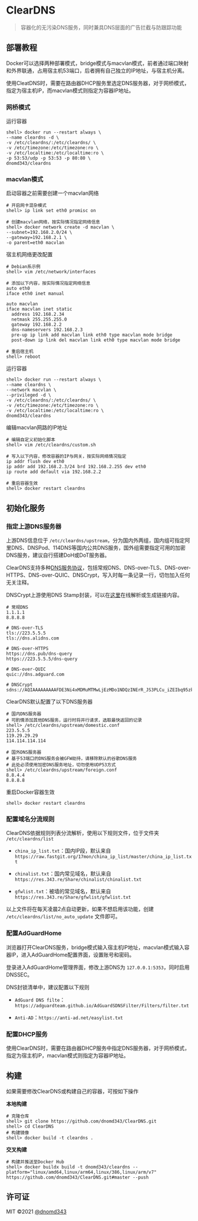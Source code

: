 # ClearDNS

> 容器化的无污染DNS服务，同时兼具DNS层面的广告拦截与防跟踪功能

## 部署教程

Docker可以选择两种部署模式，bridge模式与macvlan模式，前者通过端口映射和外界联通，占用宿主机53端口，后者拥有自己独立的IP地址，与宿主机分离。

使用CleatDNS时，需要在路由器DHCP服务里选定DNS服务器，对于网桥模式，指定为宿主机IP，而macvlan模式则指定为容器IP地址。

### 网桥模式

运行容器

```
shell> docker run --restart always \
--name cleardns -d \
-v /etc/cleardns/:/etc/cleardns/ \
-v /etc/timezone:/etc/timezone:ro \
-v /etc/localtime:/etc/localtime:ro \
-p 53:53/udp -p 53:53 -p 80:80 \
dnomd343/cleardns
```

### macvlan模式

启动容器之前需要创建一个macvlan网络

```
# 开启网卡混杂模式
shell> ip link set eth0 promisc on

# 创建macvlan网络，按实际情况指定网络信息
shell> docker network create -d macvlan \
--subnet=192.168.2.0/24 \
--gateway=192.168.2.1 \
-o parent=eth0 macvlan
```

宿主机网络更改配置

```
# Debian系示例
shell> vim /etc/network/interfaces

# 添加以下内容，按实际情况指定网络信息
auto eth0
iface eth0 inet manual

auto macvlan
iface macvlan inet static
  address 192.168.2.34
  netmask 255.255.255.0
  gateway 192.168.2.2
  dns-nameservers 192.168.2.3
  pre-up ip link add macvlan link eth0 type macvlan mode bridge
  post-down ip link del macvlan link eth0 type macvlan mode bridge

# 重启宿主机
shell> reboot
```

运行容器

```
shell> docker run --restart always \
--name cleardns \
--network macvlan \
--privileged -d \
-v /etc/cleardns/:/etc/cleardns/ \
-v /etc/timezone:/etc/timezone:ro \
-v /etc/localtime:/etc/localtime:ro \
dnomd343/cleardns
```

编辑macvlan网路的IP地址

```
# 编辑自定义初始化脚本
shell> vim /etc/cleardns/custom.sh

# 写入以下内容，修改容器的IP与网关，按实际网络情况指定
ip addr flush dev eth0
ip addr add 192.168.2.3/24 brd 192.168.2.255 dev eth0
ip route add default via 192.168.2.2

# 重启容器生效
shell> docker restart cleardns
```

## 初始化服务

### 指定上游DNS服务器

上游DNS信息位于 `/etc/cleardns/upstream`，分为国内外两组，国内组可指定阿里DNS、DNSPod、114DNS等国内公共DNS服务，国外组需要指定可用的加密DNS服务，建议自行搭建DoH或DoT服务器。

ClearDNS支持多种[DNS服务协议](https://blog.343.re/dns-server/#DNS%E5%90%84%E5%8D%8F%E8%AE%AE%E7%AE%80%E4%BB%8B)，包括常规DNS、DNS-over-TLS、DNS-over-HTTPS、DNS-over-QUIC、DNSCrypt，写入时每一条记录一行，切勿加入任何无关注释。

DNSCrypt上游使用DNS Stamp封装，可以在[这里](https://dnscrypt.info/stamps)在线解析或生成链接内容。

```
# 常规DNS
1.1.1.1
8.8.8.8

# DNS-over-TLS
tls://223.5.5.5
tls://dns.alidns.com

# DNS-over-HTTPS
https://dns.pub/dns-query
https://223.5.5.5/dns-query

# DNS-over-QUIC
quic://dns.adguard.com

# DNSCrypt
sdns://AQIAAAAAAAAAFDE3Ni4xMDMuMTMwLjEzMDo1NDQzINErR_JS3PLCu_iZEIbq95zkSV2LFsigxDIuUso_OQhzIjIuZG5zY3J5cHQuZGVmYXVsdC5uczEuYWRndWFyZC5jb20
```

ClearDNS默认配置了以下DNS服务器

```
# 国内DNS服务器
# 可酌情添加其他DNS服务，运行时将并行请求，选取最快返回的记录
shell> /etc/cleardns/upstream/domestic.conf
223.5.5.5
119.29.29.29
114.114.114.114

# 国外DNS服务器
# 基于53端口的DNS服务会被GFW劫持，请移除默认的谷歌DNS服务
# 此处必须使用加密DNS服务地址，切勿使用UDP53方式
shell> /etc/cleardns/upstream/foreign.conf
8.8.4.4
8.8.8.8
```

重启Docker容器生效

```
shell> docker restart cleardns
```

### 配置域名分流规则

ClearDNS依据规则列表分流解析，使用以下规则文件，位于文件夹 `/etc/cleardns/list`

+ `china_ip_list.txt`：国内IP段，默认来自 `https://raw.fastgit.org/17mon/china_ip_list/master/china_ip_list.txt`

+ `chinalist.txt`：国内常见域名，默认来自 `https://res.343.re/Share/chinalist/chinalist.txt`

+ `gfwlist.txt`：被墙的常见域名，默认来自 `https://res.343.re/Share/gfwlist/gfwlist.txt`

以上文件将在每天凌晨2点自动更新，如果不想启用该功能，创建 `/etc/cleardns/list/no_auto_update` 文件即可。

### 配置AdGuardHome

浏览器打开ClearDNS服务，bridge模式输入宿主机IP地址，macvlan模式输入容器IP，进入AdGuardHome配置界面，设置账号和密码。

登录进入AdGuardHome管理界面，修改上游DNS为 `127.0.0.1:5353`，同时启用DNSSEC。

DNS封锁清单中，建议配置以下规则

+ `AdGuard DNS filte`：`https://adguardteam.github.io/AdGuardSDNSFilter/Filters/filter.txt`

+ `Anti-AD`：`https://anti-ad.net/easylist.txt`

### 配置DHCP服务

使用ClearDNS时，需要在路由器DHCP服务中指定DNS服务器，对于网桥模式，指定为宿主机IP，macvlan模式则指定为容器IP地址。

## 构建

如果需要修改ClearDNS或构建自己的容器，可按如下操作

**本地构建**

```
# 克隆仓库
shell> git clone https://github.com/dnomd343/ClearDNS.git
shell> cd ClearDNS
# 构建镜像
shell> docker build -t cleardns .
```

**交叉构建**

```
# 构建并推送至Docker Hub
shell> docker buildx build -t dnomd343/cleardns --platform="linux/amd64,linux/arm64,linux/386,linux/arm/v7" https://github.com/dnomd343/ClearDNS.git#master --push
```

## 许可证

MIT ©2021 [@dnomd343](https://github.com/dnomd343)
